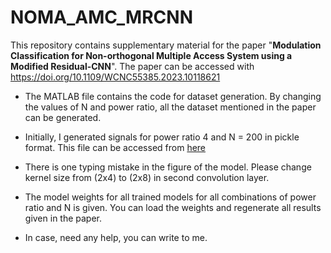 # NOMA_AMC_MRCNN

This repository contains supplementary material for the paper "**Modulation Classification for Non-orthogonal Multiple Access System using a Modified Residual-CNN**". The paper can be accessed with https://doi.org/10.1109/WCNC55385.2023.10118621

- The MATLAB file contains the code for dataset generation. By changing the values of N and power ratio, all the dataset mentioned in the paper can be generated.

- Initially, I generated signals for power ratio 4 and N = 200 in pickle format. This file can be accessed from [here](https://drive.google.com/file/d/1nFIllsllFieRZaGeZTHFxiiXaF7ht4vQ/view?usp=sharing.)

- There is one typing mistake in the figure of the model. Please change kernel size from (2x4) to (2x8) in second convolution layer. 

- The model weights for all trained models for all combinations of power ratio and N is given. You can load the weights and regenerate all results given in the paper.

- In case, need any help, you can write to me.
